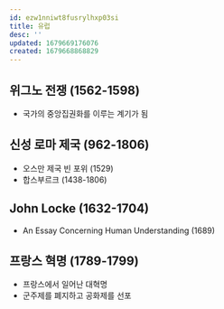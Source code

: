 ```yaml
---
id: ezw1nniwt8fusrylhxp03si
title: 유럽
desc: ''
updated: 1679669176076
created: 1679668868829
---
```




## 위그노 전쟁 (1562-1598)
- 국가의 중앙집권화를 이루는 계기가 됨

## 신성 로마 제국 (962-1806)
- 오스만 제국 빈 포위 (1529)
- 합스부르크 (1438-1806)

## John Locke (1632-1704)
- An Essay Concerning Human Understanding (1689)

## 프랑스 혁명 (1789-1799)
- 프랑스에서 일어난 대혁명
- 군주제를 폐지하고 공화제를 선포
